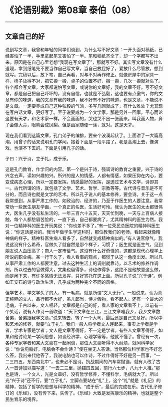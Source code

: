 # 《论语别裁》第08章 泰伯（08）

------

## 文章自己的好

说到写文章，我曾和年轻的同学们谈到，为什么写不好文章：一开头面对稿纸，已经害怕了一半，手里拿起笔又害怕了一半。笔和稿纸齐全了，却一个字都写不出来。原因是在自己心里老想“我现在写文章了”，那就写不好。其实写文章没有什么道理，拿到纸笔先不要当作自己写文章，当自己放屁好了，爱放什么尽管放，想到就写。完稿以后，放下笔，自己再看，对与不对再作修正。就像房屋中的家具一样，椅子放得不对，把它搬一搬，桌子的位置不好，搬一搬，几次一搬就对头了。各个都会写文章，大家都说怕写文章，或说你的文章好，我的文章不好。写不好文章，都是自己把自己吓坏的，没有自信，也就是不弘毅，这也要有点傲气，你的文章有你的味道，我的文章有我的味道，我不好有不好的味道，也是文章，不能说不是文章。一定要养成自己这种弘毅的气派，多写几回就成了，有什么难处？尤其现在写白话文章，更好写了。至于说要成为一个文学家，那是另外一回事。平心而论这要有天才，和艺术家一样。不会画画的，哭也哭不出一张画来。叫我画人物，鼻子会像大蒜，眼睛会成凤梨。但是画家随便一涂，就对。这是天才。

现在我们看到这篇文章，孔门弟子的编排，要来个波澜起伏了。上面讲了一大篇高潮，用曾子的话来说明孔门学问。接着下面是一段平路了。老是高潮上去，像演戏，也演不下去的。下面是引用孔子的话。

子曰：兴于诗，立于礼，成于乐。

这是孔门教育，作学问的内容。第一个是兴于诗，强调诗的教育之重要。兴于诗的兴念去声，读如兴趣的兴。所兴的是人的情感，人都有情感，如果压抑在内心，要变成病态心理，所以一定要发挥。情感最好的发挥，是透过艺术与文学，诗即其一。古代所谓的诗，就包括了文学、艺术、哲学、宗教等等。古代诗与音乐是不可分的，而且诗也就是文学的艺术。所以孔子说人的基本修养，要会诗。关于这一点我常想到，从事严肃工作的，如政治的、经济的，乃至于作医生的人要注意。我常常劝一些医生朋友学画，一个真正的名医，生活好可怜。我认为医生的太太都很伟大，医生几乎没有私生活的，一年三百六十五天，天天忙到晚，一天与上百病人接触，每个人都愁眉苦脸的，一直下去，自己都要病了，尤其精神科的医生为然。我对一位精神科的医生开玩笑说：“你也差不多了。”有一位荣民总医院的精神科医生说：“你这话是对的。我当年做学生学这科时，那位教我们的老师，看起来就像精神病的样子。精神科医生病人看多了，自然就变成精神病似的。”有人说官僚气，我说这没有什么希奇，官做久了就自然是那个样子，习惯了；医生就是医生气，见到朋友说人血压高了；商人一定市侩气。这没有什么好奇怪的，这都是现代心理学上所说的职业病。某一行干久了，看人看事的观点，都惯于从这一角度出发。所以凡从事严肃工作的人都要注意，过去这种生活上的调剂就靠诗，以艺术的修养作调剂。所以过去的官做得大，文集也留得多，诗也作得多，这绝不是他故意这么做，而是闲下来，有许多感情无法发挥，只好寄托在这上面。所以孔子说“兴于诗”。例如王安石的诗与政治生活，几乎成为两种完全不同的风格。

但学艺术、学文学久了的人，有一毛病，就是所谓“文人无行”。一般说来，认为真正纯粹的文人，品行都不大好，吊儿郎当，恃才傲物，看不起人。还有一个最大的毛病，千古以来，文人相轻，文章都是自己的好，看人家的文章看不上。以前有一个笑话，说有人作诗一首吹道：“天下文章在三江，三江文章唯我乡，我乡文章数舍弟，舍弟跟我学文章。”说来转去，转了一个大弯，最后还是自己文章好。所以中和艺术的修养，就要“立于礼”。我们一般人将学者文人连起来，事实上学者是学者，学术专家是学者；文人是文章写得好，不一定是学者。有些人文章写得好，如果和他讨论某一学问思想，如谈经济学、心理学等等，他就不懂了。曾经有一次，各种专家学者和某大文豪在一起闲谈，那位大文豪听得不大耐烦，就问科学家说：“你说电脑好，电脑会不会作诗？”使在坐无人答话。当然那位科学家也不好怎么答，我出来代他答了，我说电脑也可以作诗，不过作得好不好是另一回事，“一二三四五，东西南北中”，也未必不是诗。抗战期间的汽车常抛锚，就有人改了古人一首诗加以描写道：“一去二三里，抛锚四五回，前行六七步，八九十人推。”那也是诗，一个文人，光是文章好，没有哲学修养，不懂科学，毛病就大了。所以光“兴于诗”还不行，要“立于礼”，立脚点要站在“礼”上，这个“礼”就是《礼记》的精神，包括了哲学的思想与科学的精神。“成于乐”，最后的完成在乐。古代孔子修订的《乐经》，没有传下来，失传了。《乐经》大致是发挥康乐的精神，也就是整个民生育乐的境界。

